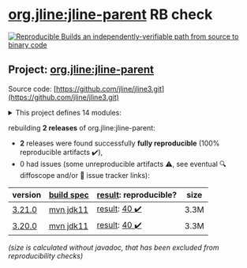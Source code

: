 [org.jline:jline-parent](https://search.maven.org/artifact/org.jline/jline-parent/) RB check
=======

[![Reproducible Builds](https://reproducible-builds.org/images/logos/rb.svg) an independently-verifiable path from source to binary code](https://reproducible-builds.org/)

## Project: [org.jline:jline-parent](https://search.maven.org/artifact/org.jline/jline-parent/)

Source code: [https://github.com/jline/jline3.git](https://github.com/jline/jline3.git)

<details><summary>This project defines 14 modules:</summary>

* [org.jline:jline](https://search.maven.org/artifact/org.jline/jline/)
* [org.jline:jline-builtins](https://search.maven.org/artifact/org.jline/jline-builtins/)
* [org.jline:jline-console](https://search.maven.org/artifact/org.jline/jline-console/)
* [org.jline:jline-demo](https://search.maven.org/artifact/org.jline/jline-demo/)
* [org.jline:jline-graal](https://search.maven.org/artifact/org.jline/jline-graal/)
* [org.jline:jline-groovy](https://search.maven.org/artifact/org.jline/jline-groovy/)
* [org.jline:jline-parent](https://search.maven.org/artifact/org.jline/jline-parent/)
* [org.jline:jline-reader](https://search.maven.org/artifact/org.jline/jline-reader/)
* [org.jline:jline-remote-ssh](https://search.maven.org/artifact/org.jline/jline-remote-ssh/)
* [org.jline:jline-remote-telnet](https://search.maven.org/artifact/org.jline/jline-remote-telnet/)
* [org.jline:jline-style](https://search.maven.org/artifact/org.jline/jline-style/)
* [org.jline:jline-terminal](https://search.maven.org/artifact/org.jline/jline-terminal/)
* [org.jline:jline-terminal-jansi](https://search.maven.org/artifact/org.jline/jline-terminal-jansi/)
* [org.jline:jline-terminal-jna](https://search.maven.org/artifact/org.jline/jline-terminal-jna/)
</details>

rebuilding **2 releases** of org.jline:jline-parent:
- **2** releases were found successfully **fully reproducible** (100% reproducible artifacts :heavy_check_mark:),
- 0 had issues (some unreproducible artifacts :warning:, see eventual :mag: diffoscope and/or :memo: issue tracker links):

| version | [build spec](/BUILDSPEC.md) | [result](https://reproducible-builds.org/docs/jvm/): reproducible? | size |
| -- | --------- | ------ | -- |
| [3.21.0](https://search.maven.org/artifact/org.jline/jline-parent/3.21.0/pom) | [mvn jdk11](jline-3.21.0.buildspec) | [result](jline-parent-3.21.0.buildinfo): [40 :heavy_check_mark: ](jline-parent-3.21.0.buildcompare) | 3.3M |
| [3.20.0](https://search.maven.org/artifact/org.jline/jline-parent/3.20.0/pom) | [mvn jdk11](jline-3.20.0.buildspec) | [result](jline-parent-3.20.0.buildinfo): [40 :heavy_check_mark: ](jline-parent-3.20.0.buildcompare) | 3.3M |

<i>(size is calculated without javadoc, that has been excluded from reproducibility checks)</i>
